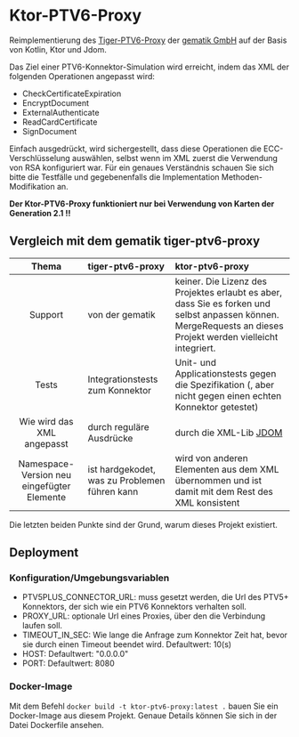 # Ktor-PTV6-Proxy

Reimplementierung des [Tiger-PTV6-Proxy](https://github.com/gematik/tiger-ptv6-proxy) der [gematik GmbH](https://www.gematik.de/)
auf der Basis von Kotlin, Ktor und Jdom.

Das Ziel einer PTV6-Konnektor-Simulation wird erreicht, indem das XML der folgenden Operationen angepasst wird:
- CheckCertificateExpiration
- EncryptDocument
- ExternalAuthenticate
- ReadCardCertificate
- SignDocument

Einfach ausgedrückt, wird sichergestellt, dass diese Operationen die ECC-Verschlüsselung auswählen, selbst wenn im XML
zuerst die Verwendung von RSA konfiguriert war. Für ein genaues Verständnis schauen Sie sich bitte die Testfälle und
gegebenenfalls die Implementation Methoden-Modifikation an.

**Der Ktor-PTV6-Proxy funktioniert nur bei Verwendung von Karten der Generation 2.1 !!**

## Vergleich mit dem gematik tiger-ptv6-proxy
|                   Thema                   | tiger-ptv6-proxy                              | ktor-ptv6-proxy                                                                                                                                                |
|:-----------------------------------------:|:----------------------------------------------|:---------------------------------------------------------------------------------------------------------------------------------------------------------------|
|                  Support                  | von der gematik                               | keiner. Die Lizenz des Projektes erlaubt es aber, dass Sie es forken und selbst anpassen können. MergeRequests an dieses Projekt werden vielleicht integriert. |
|                   Tests                   | Integrationstests zum Konnektor               | Unit- und Applicationstests gegen die Spezifikation (, aber nicht gegen einen echten Konnektor getestet)                                                       |
|        Wie wird das XML angepasst         | durch reguläre Ausdrücke                      | durch die XML-Lib [JDOM](http://www.jdom.org/)                                                                                                                 |
| Namespace-Version neu eingefügter Elemente | ist hardgekodet, was zu Problemen führen kann | wird von anderen Elementen aus dem XML übernommen und ist damit mit dem Rest des XML konsistent                                                                |

Die letzten beiden Punkte sind der Grund, warum dieses Projekt existiert.

## Deployment

### Konfiguration/Umgebungsvariablen

- PTV5PLUS_CONNECTOR_URL: muss gesetzt werden, die Url des PTV5+ Konnektors, der sich wie ein PTV6 Konnektors verhalten soll.
- PROXY_URL: optionale Url eines Proxies, über den die Verbindung laufen soll.
- TIMEOUT_IN_SEC: Wie lange die Anfrage zum Konnektor Zeit hat, bevor sie durch einen Timeout beendet wird. Defaultwert: 10(s) 
- HOST: Defaultwert: "0.0.0.0"
- PORT: Defaultwert: 8080

### Docker-Image

Mit dem Befehl `docker build -t ktor-ptv6-proxy:latest .` bauen Sie ein Docker-Image aus diesem Projekt.
Genaue Details können Sie sich in der Datei Dockerfile ansehen.